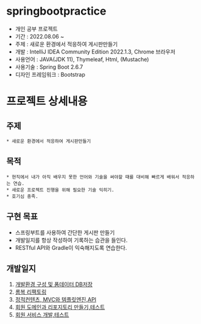 # springbootpractice

- 개인 공부 프로젝트
- 기간 : 2022.08.06 ~ 
- 주제 : 새로운 환경에서 적응하여 게시판만들기
- 개발 : IntelliJ IDEA Community Edition 2022.1.3, Chrome 브라우저
- 사용언어 : JAVA(JDK 11), Thymeleaf, Html, (Mustache)
- 사용기술 : Spring Boot 2.6.7
- 디자인 프레임워크 : Bootstrap

# 프로젝트 상세내용
## 주제
```
* 새로운 환경에서 적응하여 게시판만들기
```
## 목적
```
* 현직에서 내가 아직 배우지 못한 언어와 기술을 써야할 때를 대비해 빠르게 배워서 적응하는 연습.
* 새로운 프로젝트 진행을 위해 필요한 기술 익히기.
* 호기심 충족.
```

## 구현 목표
- 스프링부트를 사용하여 간단한 게시판 만들기
- 개발일지를 항상 작성하여 기록하는 습관을 들인다.
- RESTful API와 Gradle이 익숙해지도록 연습한다.

## 개발일지
1. [개발환경 구성 및 폼데이터 DB저장](myproject/DevLog/2022-08-06-sbp-dev-log-01.md)
2. [롬복 리팩토링](myproject/DevLog/2022-08-07-sbp-dev-log-02.md)
3. [정적컨텐츠, MVC와 템플릿엔진,API](myproject/DevLog/2022-08-08-sbp-dev-log-03.md)
4. [회원 도메인과 리포지토리 만들기,테스트](myproject/DevLog/2022-08-09-sbp-dev-log-04.md)
5. [회원 서비스 개발,테스트](myproject/DevLog/2022-08-11-sbp-dev-log-05.md)